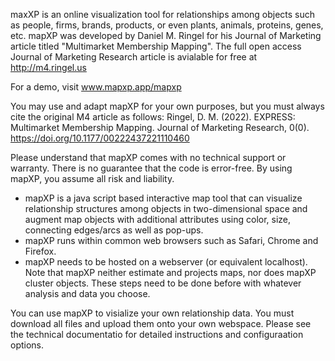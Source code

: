 
 maxXP is an online visualization tool for relationships among objects such as people, firms, brands, products, or even plants, animals, proteins, genes, etc. mapXP was developed by Daniel M. Ringel for his Journal of Marketing article titled "Multimarket Membership Mapping". The full open access Journal of Marketing Research article is avialable for free at http://m4.ringel.us

For a demo, visit www.mapxp.app/mapxp

You may use and adapt mapXP for your own purposes, but you must always cite the original M4 article as follows: Ringel, D. M. (2022). EXPRESS: Multimarket Membership Mapping. Journal of Marketing Research, 0(0). https://doi.org/10.1177/00222437221110460 

Please understand that mapXP comes with no technical support or warranty. There is no guarantee that the code is error-free. By using mapXP, you assume all risk and liability. 

- mapXP is a java script based interactive map tool that can visualize relationship structures among objects in two-dimensional space and augment map objects with additional attributes using color, size, connecting edges/arcs as well as pop-ups. 
- mapXP runs within common web browsers such as Safari, Chrome and Firefox. 
- mapXP needs to be hosted on a webserver (or equivalent localhost). Note that mapXP neither estimate and projects maps, nor does mapXP cluster objects. These steps need to be done before with whatever analysis and data you choose. 

You can use mapXP to visialize your own relationship data. You must download all files and upload them onto your own webspace. 
Please see the technical documentatio for detailed instructions and configuraation options.
